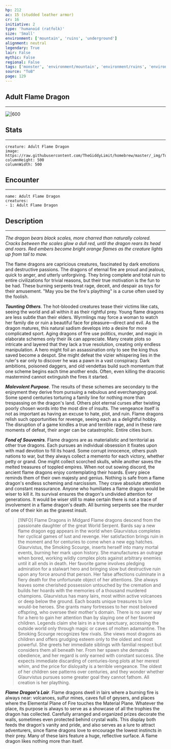 ```yaml
---
hp: 212
ac: 15 (studded leather armor)
cr: 16
initiative: 2
type: 'humanoid (ratfolk)'    
size: 'Small'
environment: ['mountain', 'ruins', 'underground']
alignment: neutral
legendary: True
lair: False
mythic: False
regional: False
tags: ['monster', 'environment/mountain', 'environment/ruins', 'environment/underground']
source: "ToB"
page: 129
---
```


## Adult Flame Dragon
---

![|600](https://raw.githubusercontent.com/TheGiddyLimit/homebrew/master/_img/ToB/Flame%20Dragon.webp)

## Stats
---

```statblock
creature: Adult Flame Dragon
image: https://raw.githubusercontent.com/TheGiddyLimit/homebrew/master/_img/ToB/token/Flame%20Dragon.png
columnHeight: 500
columnWidth: 500
```

## Encounter
---

```encounter-table
name: Adult Flame Dragon
creatures:
- 1: Adult Flame Dragon
```

## Description
---
_The dragon bears black scales, more charred than naturally colored. Cracks between the scales glow a dull red, until the dragon rears its head and roars. Red embers become bright orange flames as the creature lights up from tail to maw._

The flame dragons are capricious creatures, fascinated by dark emotions and destructive passions. The dragons of eternal fire are proud and jealous, quick to anger, and utterly unforgiving. They bring complete and total ruin to entire civilizations for trivial reasons, but their true motivation is the fun to be had. These burning serpents treat rage, deceit, and despair as toys for their amusement. "May you be the fire's plaything" is a curse often used by the foolish.

**_Taunting Others_**. The hot-blooded creatures tease their victims like cats, seeing the world and all within it as their rightful prey. Young flame dragons are less subtle than their elders. Wyrmlings may force a woman to watch her family die or ruin a beautiful face for pleasure—direct and evil. As the dragon matures, this natural sadism develops into a desire for more complicated sport. Aging dragons of fire use politics, murder, and magic in elaborate schemes only their ilk can appreciate. Many create plots so intricate and layered that they lack a true resolution, creating only endless manipulation. A hero might foil an assassination only to see the king thus saved become a despot. She might defeat the vizier whispering lies in the ruler's ear only to discover he was a pawn in a vast conspiracy. Dark ambitions, poisoned daggers, and old vendettas build such momentum that one scheme begins each time another ends. Often, even killing the draconic mastermind cannot extinguish the fires it started.

**_Malevolent Purpose_**. The results of these schemes are secondary to the enjoyment they derive from pursuing a nebulous and everchanging goal. Some spend centuries torturing a family line for nothing more than trespassing on the dragon's land. Others plot eternal curses after twisting poorly chosen words into the most dire of insults. The vengeance itself is not as important as having an excuse to hate, plot, and ruin. Flame dragons relish such opportunities for revenge, seeing each as a delightful hobby. The disruption of a game kindles a true and terrible rage, and in these rare moments of defeat, their anger can be catastrophic. Entire cities burn.

**_Fond of Souvenirs_**. Flame dragons are as materialistic and territorial as other true dragons. Each pursues an individual obsession it fixates upon with mad devotion to fill its hoard. Some corrupt innocence, others push nations to war, but they always collect a memento for each victory, whether petty or grand. One might collect scorched skulls, while another saves the melted treasures of toppled empires. When not out sowing discord, the ancient flame dragons enjoy contemplating their hoards. Every piece reminds them of their own majesty and genius.
Nothing is safe from a flame dragon's endless scheming and narcissism. They crave absolute attention and constant reassurance. Anyone who humiliates a flame dragon would be wiser to kill it. Its survival ensures the dragon's undivided attention for generations. It would be wiser still to make certain there is not a trace of involvement in a flame dragon's death. All burning serpents see the murder of one of their kin as the gravest insult.

> [!INFO] Flame Dragons in Midgard
>Flame dragons descend from the passionate daughter of the great World Serpent. Bards say a new flame dragon egg appears in the world when Glaurvistus completes her cyclical games of lust and revenge. Her satisfaction brings ruin in the moment and for centuries to come when a new egg hatches.
>Glaurvistus, the Smoking Scourge, inserts herself into many mortal events, burning her mark upon history. She manufactures an outrage when bored, working wildly complex plots against arbitrary enemies until it all ends in death. Her favorite game involves pledging admiration for a stalwart hero and bringing slow but destructive ruin upon any force around that person. Her false affections culminate in a fiery death for the unfortunate object of her attentions. She always leaves some cherished possession untouched by the cremation and builds her hoards with the memories of a thousand murdered champions.
>Glaurvistus has many lairs, most within active volcanoes or deep below the ground. Each boasts unique treasures to lure would-be heroes. She grants many fortresses to her most beloved offspring, who oversee their mother's domain. There is no surer way for a hero to gain her attention than by slaying one of her favored children. Legends claim she lairs in a true sanctuary, accessing the outside world only through magic or caves of molten adamantine.
>The Smoking Scourge recognizes few rivals. She views most dragons as children and offers grudging esteem only to the oldest and most powerful. She greets her immediate siblings with familial respect but considers them all beneath her. From her spawn she demands obedience, and her regard is only earned with constant success. She expects immediate discarding of centuries-long plots at her merest whim, and the price for disloyalty is a terrible vengeance.
>The oldest of her children see patterns over centuries, and they wonder whether Glaurvistus pursues some greater goal they cannot fathom. All creation is her plaything.


**_Flame Dragon's Lair_**. Flame dragons dwell in lairs where a burning fire is always near: volcanoes, sulfur mines, caves full of geysers, and places where the Elemental Plane of Fire touches the Material Plane. Whatever the place, its purpose is always to serve as a showcase of all the trophies the dragon has collected. Carefully arranged and organized prizes decorate the walls, sometimes even protected behind crystal walls. This display both feeds the dragon's vanity and pride, and also serves as a lure to attract adventurers, since flame dragons love to encourage the lowest instincts in their prey.
Many of these lairs feature a huge, reflective surface. A flame dragon likes nothing more than itself.




